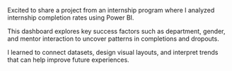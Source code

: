 Excited to share a project from an internship program where I analyzed internship completion rates using Power BI.

This dashboard explores key success factors such as department, gender, and mentor interaction to uncover patterns in completions and dropouts.

I learned to connect datasets, design visual layouts, and interpret trends that can help improve future experiences.

